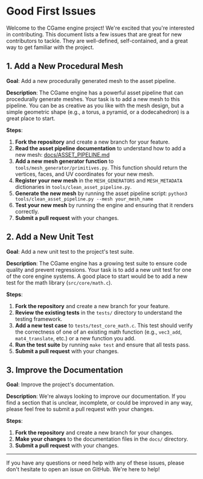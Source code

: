 # Good First Issues

Welcome to the CGame engine project! We're excited that you're interested in contributing. This document lists a few issues that are great for new contributors to tackle. They are well-defined, self-contained, and a great way to get familiar with the project.

## 1. Add a New Procedural Mesh

**Goal**: Add a new procedurally generated mesh to the asset pipeline.

**Description**: The CGame engine has a powerful asset pipeline that can procedurally generate meshes. Your task is to add a new mesh to this pipeline. You can be as creative as you like with the mesh design, but a simple geometric shape (e.g., a torus, a pyramid, or a dodecahedron) is a great place to start.

**Steps**:

1.  **Fork the repository** and create a new branch for your feature.
2.  **Read the asset pipeline documentation** to understand how to add a new mesh: [docs/ASSET_PIPELINE.md](../docs/ASSET_PIPELINE.md)
3.  **Add a new mesh generator function** to `tools/mesh_generator/primitives.py`. This function should return the vertices, faces, and UV coordinates for your new mesh.
4.  **Register your new mesh** in the `MESH_GENERATORS` and `MESH_METADATA` dictionaries in `tools/clean_asset_pipeline.py`.
5.  **Generate the new mesh** by running the asset pipeline script: `python3 tools/clean_asset_pipeline.py --mesh your_mesh_name`
6.  **Test your new mesh** by running the engine and ensuring that it renders correctly.
7.  **Submit a pull request** with your changes.

## 2. Add a New Unit Test

**Goal**: Add a new unit test to the project's test suite.

**Description**: The CGame engine has a growing test suite to ensure code quality and prevent regressions. Your task is to add a new unit test for one of the core engine systems. A good place to start would be to add a new test for the math library (`src/core/math.c`).

**Steps**:

1.  **Fork the repository** and create a new branch for your feature.
2.  **Review the existing tests** in the `tests/` directory to understand the testing framework.
3.  **Add a new test case** to `tests/test_core_math.c`. This test should verify the correctness of one of an existing math function (e.g., `vec3_add`, `mat4_translate`, etc.) or a new function you add.
4.  **Run the test suite** by running `make test` and ensure that all tests pass.
5.  **Submit a pull request** with your changes.

## 3. Improve the Documentation

**Goal**: Improve the project's documentation.

**Description**: We're always looking to improve our documentation. If you find a section that is unclear, incomplete, or could be improved in any way, please feel free to submit a pull request with your changes.

**Steps**:

1.  **Fork the repository** and create a new branch for your changes.
2.  **Make your changes** to the documentation files in the `docs/` directory.
3.  **Submit a pull request** with your changes.

---

If you have any questions or need help with any of these issues, please don't hesitate to open an issue on GitHub. We're here to help!
